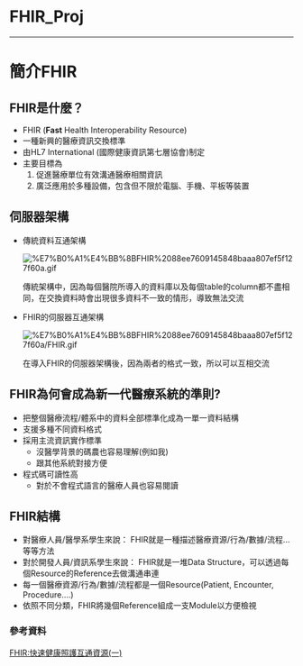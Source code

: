 # FHIR_Proj
---
# 簡介FHIR

## FHIR是什麼？

- FHIR (**Fast** Health Interoperability Resource)
- 一種新興的醫療資訊交換標準
- 由HL7 International (國際健康資訊第七層協會)制定
- 主要目標為
    1. 促進醫療單位有效溝通醫療相關資訊
    2. 廣泛應用於多種設備，包含但不限於電腦、手機、平板等裝置

## 伺服器架構

- 傳統資料互通架構

    ![%E7%B0%A1%E4%BB%8BFHIR%2088ee7609145848baaa807ef5f127f60a.gif](%E7%B0%A1%E4%BB%8BFHIR%2088ee7609145848baaa807ef5f127f60a.gif)

    傳統架構中，因為每個醫院所導入的資料庫以及每個table的column都不盡相同，在交換資料時會出現很多資料不一致的情形，導致無法交流

- FHIR的伺服器互通架構

    ![%E7%B0%A1%E4%BB%8BFHIR%2088ee7609145848baaa807ef5f127f60a/FHIR.gif](%E7%B0%A1%E4%BB%8BFHIR%2088ee7609145848baaa807ef5f127f60a/FHIR.gif)

    在導入FHIR的伺服器架構後，因為兩者的格式一致，所以可以互相交流

## FHIR為何會成為新一代醫療系統的準則?

- 把整個醫療流程/體系中的資料全部標準化成為一單一資料結構
- 支援多種不同資料格式
- 採用主流資訊實作標準
    - 沒醫學背景的碼農也容易理解(例如我)
    - 跟其他系統對接方便
- 程式碼可讀性高
    - 對於不會程式語言的醫療人員也容易閱讀

## FHIR結構

- 對醫療人員/醫學系學生來說：
FHIR就是一種描述醫療資源/行為/數據/流程...等等方法
- 對於開發人員/資訊系學生來說：
FHIR就是一堆Data Structure，可以透過每個Resource的Reference去做溝通串連
- 每一個醫療資源/行為/數據/流程都是一個Resource(Patient, Encounter, Procedure....)
- 依照不同分類，FHIR將幾個Reference組成一支Module以方便檢視

### 參考資料

[FHIR:快速健康照護互通資源(一)](https://yellowgirl3614.medium.com/fhir-%E5%BF%AB%E9%80%9F%E5%81%A5%E5%BA%B7%E7%85%A7%E8%AD%B7%E4%BA%92%E9%80%9A%E8%B3%87%E6%BA%90-%E4%BE%9D-a50108895776)